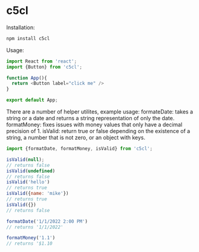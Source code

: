 # c5cl

Installation:

```js
npm install c5cl
```

Usage:

```js
import React from 'react';
import {Button} from 'c5cl';

function App(){
  return <Button label="click me" />
}

export default App;

```

There are a number of helper utilites, example usage:
formateDate: takes a string or a date and returns a string representation of only the date.
formatMoney: fixes issues with money values that only have a decimal precision of 1.
isValid: return true or false depending on the existence of a string, a number that is not zero, or an object with keys.

```js
import {formatDate, formatMoney, isValid} from 'c5cl';

isValid(null);
// returns false
isValid(undefined)
// returns false
isValid('hello')
// returns true
isValid({name: 'mike'})
// returns true
isValid({})
// returns false

formatDate('1/1/2022 2:00 PM')
// returns '1/1/2022'

formatMoney('1.1')
// returns '$1.10

```
